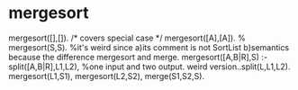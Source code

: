 # mergesort

mergesort([],[]).    /* covers special case */
mergesort([A],[A]).
% mergesort(S,S). %it's weird since a)its comment is not SortList b)semantics because the difference mergesort and merge. 
mergesort([A,B|R],S) :-  
   split([A,B|R],L1,L2), %one input and two output. weird version..split(L,L1,L2).
   mergesort(L1,S1),
   mergesort(L2,S2),
   merge(S1,S2,S).

